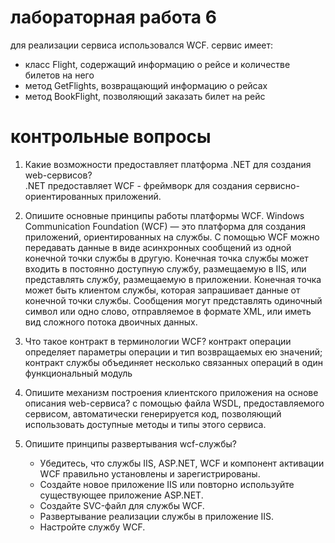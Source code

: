 # лабораторная работа 6

для реализации сервиса использовался WCF. сервис имеет:
 - класc Flight, содержащий информацию о рейсе и количестве билетов на него
 - метод GetFlights, возвращающий информацию о рейсах
 - метод BookFlight, позволяющий заказать билет на рейс

# контрольные вопросы
1. Какие возможности предоставляет платформа .NET для создания web-сервисов?  
   .NET предоставляет WCF - фреймворк для создания сервисно-ориентированных приложений.

2. Опишите основные принципы работы платформы WCF.
   Windows Communication Foundation (WCF) — это платформа для создания приложений, ориентированных на службы. С помощью WCF можно передавать данные в виде асинхронных сообщений из одной конечной точки службы в другую. Конечная точка службы может входить в постоянно доступную службу, размещаемую в IIS, или представлять службу, размещаемую в приложении. Конечная точка может быть клиентом службы, которая запрашивает данные от конечной точки службы. Сообщения могут представлять одиночный символ или одно слово, отправляемое в формате XML, или иметь вид сложного потока двоичных данных.

3. Что такое контракт в терминологии WCF?
   контракт операции определяет параметры операции и тип возвращаемых ею значений; контракт службы объединяет несколько связанных операций в один функциональный модуль

4. Опишите механизм построения клиентского приложения на основе описания web-сервиса?
   с помощью файла WSDL, предоставляемого сервисом, автоматически генерируется код, позволяющий использовать доступные методы и типы этого сервиса. 

5. Опишите принципы развертывания wcf-службы?  
    - Убедитесь, что службы IIS, ASP.NET, WCF и компонент активации WCF правильно установлены и зарегистрированы.
    - Создайте новое приложение IIS или повторно используйте существующее приложение ASP.NET.
    - Создайте SVC-файл для службы WCF.
    - Развертывание реализации службы в приложение IIS.
    - Настройте службу WCF.
